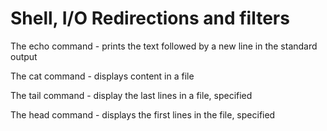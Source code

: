 # Shell, I/O Redirections and filters

The echo command - prints the text followed by a new line in the standard output

The cat command - displays content in a file

The tail command - display the last lines in a file, specified

The head command - displays the first lines in the file, specified
